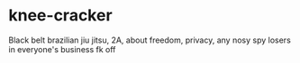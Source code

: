 # knee-cracker
Black belt brazilian jiu jitsu, 2A, about freedom, privacy, any nosy spy losers in everyone's business fk off 
